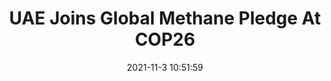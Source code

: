 ---
"title": "UAE Joins Global Methane Pledge At COP26"
"date": "2021-11-3 10:51:59"
"feed_name": "RIGZONE"
"feed_website": "http://www.rigzone.com/"
"feed_rss": "http://www.rigzone.com/news/rss/rigzone_latest.aspx"
"link": "https://www.rigzone.com/news/uae_joins_global_methane_pledge_at_cop26-03-nov-2021-166902-article/?rss=true"
"source": "None"
"file": "_posts/2021-1-1-729429d7ff90addf34ce342ca96d34297442ece7.md"
"accident": "0"
"drilling": "0"
"dead": "0"
"injured": "0"
"arrested": "0"
"place": "unknown place"
"where": "unknown site"
"causes": "unknown"
"place_uri": "unknown place"
---
